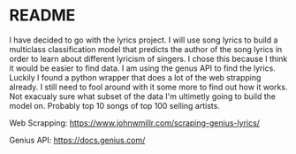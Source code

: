 # README

I have decided to go with the lyrics project. I will use song lyrics to build a multiclass classification model that predicts the author of the song lyrics in order to learn about different lyricism of singers. I chose this because I think it would be easier to find data. I am using the genus API to find the lyrics. Luckily I found a python wrapper that does a lot of the web strapping already. I still need to fool around with it some more to find out how it works. Not exacualy sure what subset of the data I'm ultimetly going to build the model on. Probably top 10 songs of top 100 selling artists.

Web Scrapping: https://www.johnwmillr.com/scraping-genius-lyrics/

Genius API: https://docs.genius.com/
